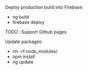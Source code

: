 Deploy production build into Firebase:

* ng build
* firebase deploy

TODO : Support Github pages


Update packages:
* rm -rf node_modules/
* npm install
* ng update
